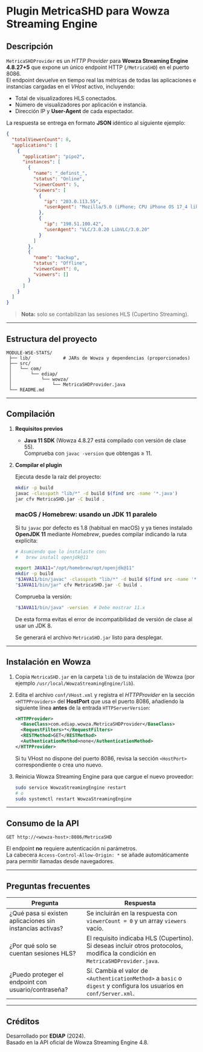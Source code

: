# Plugin MetricaSHD para Wowza Streaming Engine

## Descripción

`MetricaSHDProvider` es un *HTTP Provider* para **Wowza Streaming Engine 4.8.27+5** que expone un único endpoint HTTP (`/MetricaSHD`) en el puerto 8086.  
El endpoint devuelve en tiempo real las métricas de todas las aplicaciones e instancias cargadas en el _VHost_ activo, incluyendo:

* Total de visualizadores HLS conectados.
* Número de visualizadores por aplicación e instancia.
* Dirección IP y **User-Agent** de cada espectador.

La respuesta se entrega en formato **JSON** idéntico al siguiente ejemplo:

```json
{
  "totalViewerCount": 8,
  "applications": [
    {
      "application": "pipo2",
      "instances": [
        {
          "name": "_definst_",
          "status": "Online",
          "viewerCount": 5,
          "viewers": [
            {
              "ip": "203.0.113.55",
              "userAgent": "Mozilla/5.0 (iPhone; CPU iPhone OS 17_4 like Mac OS X)..."
            },
            {
              "ip": "198.51.100.42",
              "userAgent": "VLC/3.0.20 LibVLC/3.0.20"
            }
          ]
        },
        {
          "name": "backup",
          "status": "Offline",
          "viewerCount": 0,
          "viewers": []
        }
      ]
    }
  ]
}
```

> **Nota:** solo se contabilizan las sesiones HLS (Cupertino Streaming).

---

## Estructura del proyecto

```
MODULE-WSE-STATS/
 ├── lib/            # JARs de Wowza y dependencias (proporcionados)
 ├── src/
 │   └── com/
 │       └── ediap/
 │           └── wowza/
 │               └── MetricaSHDProvider.java
 └── README.md
```

---

## Compilación

1. **Requisitos previos**
   * **Java 11 SDK** (Wowza 4.8.27 está compilado con versión de clase 55).  
     Comprueba con `javac -version` que obtengas ≥ 11.

2. **Compilar el plugin**

   Ejecuta desde la raíz del proyecto:

   ```bash
   mkdir -p build
   javac -classpath "lib/*" -d build $(find src -name '*.java')
   jar cfv MetricaSHD.jar -C build .
   ```

   ### macOS / Homebrew: usando un JDK 11 paralelo

   Si tu `javac` por defecto es 1.8 (habitual en macOS) y ya tienes instalado **OpenJDK 11** mediante *Homebrew*, puedes compilar indicando la ruta explícita:

   ```bash
   # Asumiendo que lo instalaste con:
   #   brew install openjdk@11

   export JAVA11="/opt/homebrew/opt/openjdk@11"
   mkdir -p build
   "$JAVA11/bin/javac" -classpath "lib/*" -d build $(find src -name '*.java')
   "$JAVA11/bin/jar" cfv MetricaSHD.jar -C build .
   ```

   Comprueba la versión:

   ```bash
   "$JAVA11/bin/java" -version  # Debe mostrar 11.x
   ```

   De esta forma evitas el error de incompatibilidad de versión de clase al usar un JDK 8.

   Se generará el archivo `MetricaSHD.jar` listo para desplegar.

---

## Instalación en Wowza

1. Copia `MetricaSHD.jar` en la carpeta `lib` de tu instalación de Wowza (por ejemplo `/usr/local/WowzaStreamingEngine/lib`).
2. Edita el archivo `conf/VHost.xml` y registra el *HTTPProvider* en la sección `<HTTPProviders>` del **HostPort** que usa el puerto 8086, añadiendo la siguiente línea **antes** de la entrada `HTTPServerVersion`:

   ```xml
   <HTTPProvider>
     <BaseClass>com.ediap.wowza.MetricaSHDProvider</BaseClass>
     <RequestFilters>*</RequestFilters>
     <RESTMethod>GET</RESTMethod>
     <AuthenticationMethod>none</AuthenticationMethod>
   </HTTPProvider>
   ```

   Si tu VHost no dispone del puerto 8086, revisa la sección `<HostPort>` correspondiente o crea uno nuevo.

3. Reinicia Wowza Streaming Engine para que cargue el nuevo proveedor:

   ```bash
   sudo service WowzaStreamingEngine restart
   # o
   sudo systemctl restart WowzaStreamingEngine
   ```

---

## Consumo de la API

```
GET http://<wowza-host>:8086/MetricaSHD
```

El endpoint **no** requiere autenticación ni parámetros.  
La cabecera `Access-Control-Allow-Origin: *` se añade automáticamente para permitir llamadas desde navegadores.

---

## Preguntas frecuentes

| Pregunta | Respuesta |
| -------- | --------- |
| ¿Qué pasa si existen aplicaciones sin instancias activas? | Se incluirán en la respuesta con `viewerCount = 0` y un array `viewers` vacío. |
| ¿Por qué solo se cuentan sesiones HLS? | El requisito indicaba HLS (Cupertino). Si deseas incluir otros protocolos, modifica la condición en `MetricaSHDProvider.java`. |
| ¿Puedo proteger el endpoint con usuario/contraseña? | Sí. Cambia el valor de `<AuthenticationMethod>` a `basic` o `digest` y configura los usuarios en `conf/Server.xml`. |

---

## Créditos

Desarrollado por **EDIAP** (2024).  
Basado en la API oficial de Wowza Streaming Engine 4.8. 